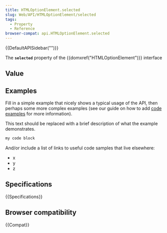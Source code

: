 ```yaml
---
title: HTMLOptionElement.selected
slug: Web/API/HTMLOptionElement/selected
tags:
  - Property
  - Reference
browser-compat: api.HTMLOptionElement.selected
---
```

{{DefaultAPISidebar("")}}

The **`selected`** property of the {{domxref("HTMLOptionElement")}} interface 

## Value



## Examples

Fill in a simple example that nicely shows a typical usage of the API, then perhaps some more complex examples (see our guide on how to add [code examples](/en-US/docs/MDN/Contribute/Structures/Code_examples) for more information).

This text should be replaced with a brief description of what the example demonstrates.

```js
my code block
```

And/or include a list of links to useful code samples that live elsewhere:

*   x
*   y
*   z

## Specifications

{{Specifications}}

## Browser compatibility

{{Compat}}


